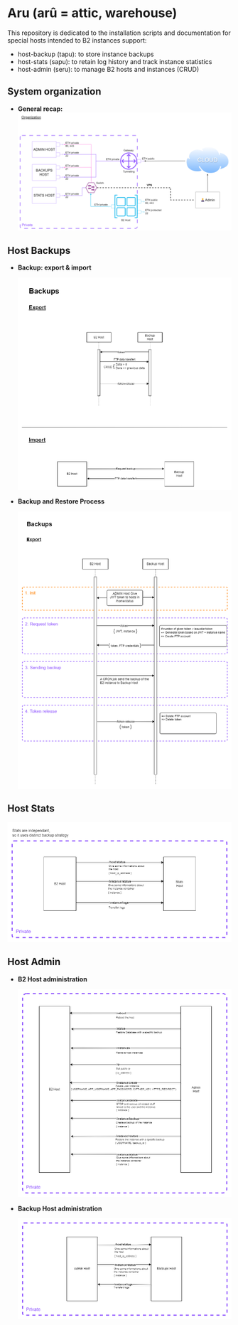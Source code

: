 # Aru (arû = attic, warehouse)

This repository is dedicated to the installation scripts and documentation for special hosts intended to B2 instances support:

* host-backup (tapu): to store instance backups
* host-stats (sapu): to retain log history and track instance statistics
* host-admin (seru): to manage B2 hosts and instances (CRUD)

## System organization
- **General recap:**
    <div style="text-align:center"><img src="doc/organization.png"  alt="Organization"/></div>

## Host Backups

- **Backup: export & import**
    <div style="text-align:center"><img src="doc/hosts_message_summary_from_b2_to_backup.png"  alt="Backups"/></div>

- **Backup and Restore Process**
    <div style="text-align:center"><img src="doc/backups_process.png"  alt="Backups process"/></div>

## Host Stats
<div style="text-align:center"><img src="doc/hosts_message_summary_from_b2_to_stats.png"  alt="Host messages summary"/></div>

## Host Admin
- **B2 Host administration**
    <div style="text-align:center"><img src="doc/hosts_message_summary_from_b2_to_admin.png"  alt="Host messages summary"/></div>

- **Backup Host administration**
    <div style="text-align:center"><img src="doc/hosts_message_summary_from_admin_to_backups.png"  alt="Admin"/></div>

